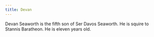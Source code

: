 ```yaml
---
title: Devan
---
```


Devan Seaworth is the fifth son of Ser Davos Seaworth. He is squire to Stannis Baratheon. He is eleven years old.


